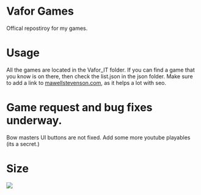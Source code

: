 # Vafor Games

Offical repostiroy for my games. 


# Usage

All the games are located in the Vafor_IT folder. If you can find a game that you know is on there, then check the list.json in the json folder. Make sure to add a link to <a href="https://maxwellstevenson.com">mawellstevenson.com</a>, as it helps a lot with seo. 

# Game request and bug fixes underway. 
Bow masters UI buttons are not fixed. 
Add some more youtube playables (its a secret.)

# Size
<img src="https://img.shields.io/github/repo-size/phexus23/phexus23.github.io">
